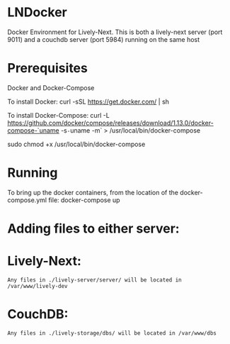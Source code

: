 # LNDocker
Docker Environment for Lively-Next.
This is both a lively-next server (port 9011) and a couchdb server (port 5984) running on the same host

# Prerequisites
Docker and Docker-Compose

To install Docker:
curl -sSL https://get.docker.com/ | sh

To install Docker-Compose:
curl -L https://github.com/docker/compose/releases/download/1.13.0/docker-compose-`uname -s`-`uname -m` > /usr/local/bin/docker-compose

sudo chmod +x /usr/local/bin/docker-compose

# Running
To bring up the docker containers, from the location of the docker-compose.yml file:
docker-compose up

# Adding files to either server:
  # Lively-Next:
    Any files in ./lively-server/server/ will be located in /var/www/lively-dev 
  # CouchDB:
    Any files in ./lively-storage/dbs/ will be located in /var/www/dbs
